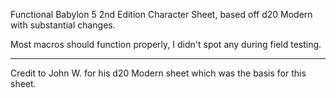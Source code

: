 Functional Babylon 5 2nd Edition Character Sheet, based off d20 Modern with substantial changes. 

Most macros should function properly, I didn't spot any during field testing. 

---
Credit to John W. for his d20 Modern sheet which was the basis for this sheet. 
